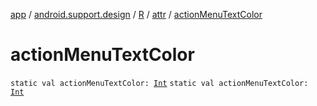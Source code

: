 [app](../../../index.md) / [android.support.design](../../index.md) / [R](../index.md) / [attr](index.md) / [actionMenuTextColor](.)

# actionMenuTextColor

`static val actionMenuTextColor: `[`Int`](https://kotlinlang.org/api/latest/jvm/stdlib/kotlin/-int/index.html)
`static val actionMenuTextColor: `[`Int`](https://kotlinlang.org/api/latest/jvm/stdlib/kotlin/-int/index.html)